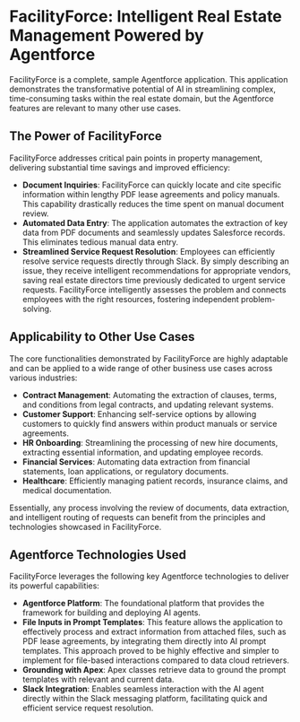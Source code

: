 # FacilityForce: Intelligent Real Estate Management Powered by Agentforce

FacilityForce is a complete, sample Agentforce application. This application demonstrates the transformative potential of AI in streamlining complex, time-consuming tasks within the real estate domain, but the Agentforce features are relevant to many other use cases.

## The Power of FacilityForce

FacilityForce addresses critical pain points in property management, delivering substantial time savings and improved efficiency:

*   **Document Inquiries**: FacilityForce can quickly locate and cite specific information within lengthy PDF lease agreements and policy manuals. This capability drastically reduces the time spent on manual document review.
*   **Automated Data Entry**: The application automates the extraction of key data from PDF documents and seamlessly updates Salesforce records. This eliminates tedious manual data entry.
*   **Streamlined Service Request Resolution**: Employees can efficiently resolve service requests directly through Slack. By simply describing an issue, they receive intelligent recommendations for appropriate vendors, saving real estate directors time previously dedicated to urgent service requests. FacilityForce intelligently assesses the problem and connects employees with the right resources, fostering independent problem-solving.

## Applicability to Other Use Cases

The core functionalities demonstrated by FacilityForce are highly adaptable and can be applied to a wide range of other business use cases across various industries:

*   **Contract Management**: Automating the extraction of clauses, terms, and conditions from legal contracts, and updating relevant systems.
*   **Customer Support**: Enhancing self-service options by allowing customers to quickly find answers within product manuals or service agreements.
*   **HR Onboarding**: Streamlining the processing of new hire documents, extracting essential information, and updating employee records.
*   **Financial Services**: Automating data extraction from financial statements, loan applications, or regulatory documents.
*   **Healthcare**: Efficiently managing patient records, insurance claims, and medical documentation.

Essentially, any process involving the review of documents, data extraction, and intelligent routing of requests can benefit from the principles and technologies showcased in FacilityForce.

## Agentforce Technologies Used

FacilityForce leverages the following key Agentforce technologies to deliver its powerful capabilities:

*   **Agentforce Platform**: The foundational platform that provides the framework for building and deploying AI agents.
*   **File Inputs in Prompt Templates**: This feature allows the application to effectively process and extract information from attached files, such as PDF lease agreements, by integrating them directly into AI prompt templates. This approach proved to be highly effective and simpler to implement for file-based interactions compared to data cloud retrievers.
*   **Grounding with Apex**: Apex classes retrieve data to ground the prompt templates with relevant and current data.
*   **Slack Integration**: Enables seamless interaction with the AI agent directly within the Slack messaging platform, facilitating quick and efficient service request resolution.
